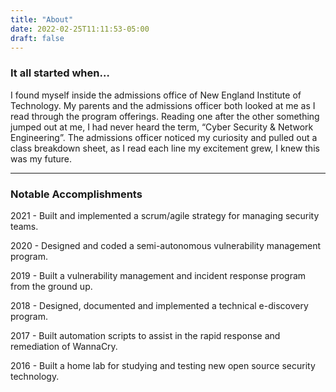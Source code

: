 ```yaml
---
title: "About"
date: 2022-02-25T11:11:53-05:00
draft: false
---
```


### **It all started when…**

I found myself inside the admissions office of New England Institute of Technology. My parents and the admissions officer both looked at me as I read through the program offerings. Reading one after the other something jumped out at me, I had never heard the term, “Cyber Security & Network Engineering”. The admissions officer noticed my curiosity and pulled out a class breakdown sheet, as I read each line my excitement grew, I knew this was my future.

---

### **Notable Accomplishments**

2021 - Built and implemented a scrum/agile strategy for managing security teams.

2020 - Designed and coded a semi-autonomous vulnerability management program.

2019 - Built a vulnerability management and incident response program from the ground up.

2018 - Designed, documented and implemented a technical e-discovery program.

2017 - Built automation scripts to assist in the rapid response and remediation of WannaCry.

2016 - Built a home lab for studying and testing new open source security technology.
